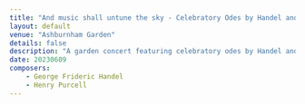 ```yaml
---
title: "And music shall untune the sky - Celebratory Odes by Handel and Purcell"
layout: default
venue: "Ashburnham Garden"
details: false
description: "A garden concert featuring celebratory odes by Handel and Purcell, celebrating the power of music."
date: 20230609
composers:
    - George Frideric Handel
    - Henry Purcell
---
```


